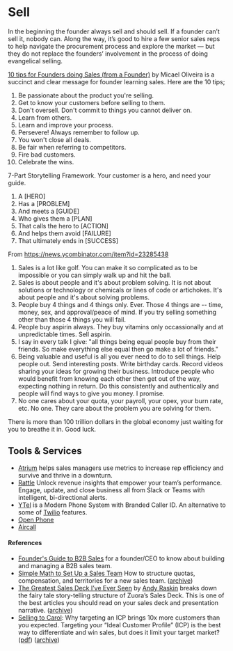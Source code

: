 # Sell

In the beginning the founder always sell and should sell. If a founder can’t sell it, nobody can. Along the way, it’s good to hire a few senior sales reps to help navigate the procurement process and explore the market — but they do not replace the founders’ involvement in the process of doing evangelical selling. 

[10 tips for Founders doing Sales (from a Founder)](https://micael.substack.com/p/10-tips-for-founders-doing-sales) by Micael Oliveira is a succinct and clear message for founder learning sales. Here are the 10 tips;

1. Be passionate about the product you're selling.
2. Get to know your customers before selling to them.
3. Don't oversell. Don't commit to things you cannot deliver on.
4. Learn from others.
5. Learn and improve your process.
6. Persevere! Always remember to follow up.
7. You won't close all deals.
8. Be fair when referring to competitors.
9. Fire bad customers.
10. Celebrate the wins.

7-Part Storytelling Framework. Your customer is a hero, and need your guide.

1. A [HERO]
2. Has a [PROBLEM]
3. And meets a [GUIDE]
4. Who gives them a [PLAN]
5. That calls the hero to [ACTION]
6. And helps them avoid [FAILURE]
7. That ultimately ends in [SUCCESS]

From https://news.ycombinator.com/item?id=23285438

1. Sales is a lot like golf. You can make it so complicated as to be impossible or you can simply walk up and hit the ball.
2. Sales is about people and it's about problem solving. It is not about solutions or technology or chemicals or lines of code or artichokes. It's about people and it's about solving problems.
3. People buy 4 things and 4 things only. Ever. Those 4 things are -- time, money, sex, and approval/peace of mind. If you try selling something other than those 4 things you will fail.
4. People buy aspirin always. They buy vitamins only occassionally and at unpredictable times. Sell aspirin.
5. I say in every talk I give: "all things being equal people buy from their friends. So make everything else equal then go make a lot of friends."
6. Being valuable and useful is all you ever need to do to sell things. Help people out. Send interesting posts. Write birthday cards. Record videos sharing your ideas for growing their business. Introduce people who would benefit from knowing each other then get out of the way, expecting nothing in return. Do this consistently and authentically and people will find ways to give you money. I promise.
7. No one cares about your quota, your payroll, your opex, your burn rate, etc. No one. They care about the problem you are solving for them.

There is more than 100 trillion dollars in the global economy just waiting for you to breathe it in. Good luck.

## Tools & Services

- [Atrium](https://www.atriumhq.com/) helps sales managers use metrics to increase rep efficiency and survive and thrive in a downturn.
- [Rattle](https://www.gorattle.com) Unlock revenue insights that empower your team’s performance. Engage, update, and close business all from Slack or Teams with intelligent, bi-directional alerts.
- [YTel](https://www.ytel.com) is a Modern Phone System with Branded Caller ID. An alternative to some of [Twilio](https://www.twilio.com) features.
- [Open Phone](https://www.openphone.com)
- [Aircall](https://aircall.io)

#### References

- [Founder's Guide to B2B Sales](https://www.balderton.com/playbooks/balderton-b2b-founder-ceo-sales-guide/) for a founder/CEO to know about building and managing a B2B sales team.
- [Simple Math to Set Up a Sales Team](https://sacks.substack.com/p/simple-math-to-set-up-a-sales-team) How to structure quotas, compensation, and territories for a new sales team. ([archive](https://archive.ph/EBMZH))
- [The Greatest Sales Deck I’ve Ever Seen](https://medium.com/the-mission/the-greatest-sales-deck-ive-ever-seen-4f4ef3391ba0) by [Andy Raskin](https://www.andyraskin.com) breaks down the fairy tale story-telling structure of Zuora’s Sales Deck. This is one of the best articles you should read on your sales deck and presentation narrative. ([archive](https://archive.ph/j08BR))
- [Selling to Carol](https://longform.asmartbear.com/icp-ideal-customer-persona/): Why targeting an ICP brings 10x more customers than you expected. Targeting your “Ideal Customer Profile” (ICP) is the best way to differentiate and win sales, but does it limit your target market? ([pdf](https://longform.asmartbear.com/icp-ideal-customer-persona/icp-ideal-customer-persona.pdf)) ([archive](https://archive.ph/uKWvI))